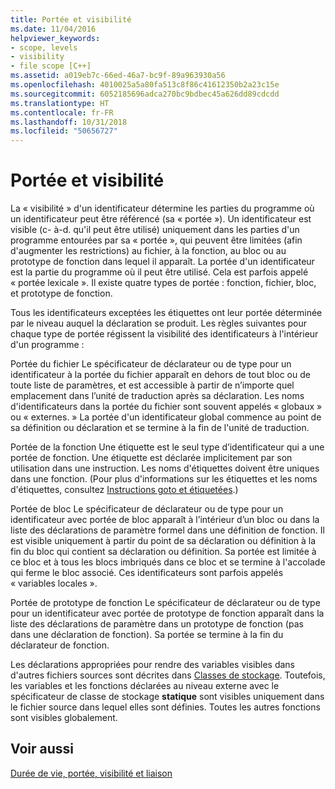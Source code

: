 ```yaml
---
title: Portée et visibilité
ms.date: 11/04/2016
helpviewer_keywords:
- scope, levels
- visibility
- file scope [C++]
ms.assetid: a019eb7c-66ed-46a7-bc9f-89a963930a56
ms.openlocfilehash: 4010025a5a80fa513c8f86c41612350b2a23c15e
ms.sourcegitcommit: 6052185696adca270bc9bdbec45a626dd89cdcdd
ms.translationtype: HT
ms.contentlocale: fr-FR
ms.lasthandoff: 10/31/2018
ms.locfileid: "50656727"
---
```

# <a name="scope-and-visibility"></a>Portée et visibilité

La « visibilité » d'un identificateur détermine les parties du programme où un identificateur peut être référencé (sa « portée »). Un identificateur est visible (c- à-d. qu'il peut être utilisé) uniquement dans les parties d'un programme entourées par sa « portée », qui peuvent être limitées (afin d'augmenter les restrictions) au fichier, à la fonction, au bloc ou au prototype de fonction dans lequel il apparaît. La portée d'un identificateur est la partie du programme où il peut être utilisé. Cela est parfois appelé « portée lexicale ». Il existe quatre types de portée : fonction, fichier, bloc, et prototype de fonction.

Tous les identificateurs exceptées les étiquettes ont leur portée déterminée par le niveau auquel la déclaration se produit. Les règles suivantes pour chaque type de portée régissent la visibilité des identificateurs à l'intérieur d'un programme :

Portée du fichier Le spécificateur de déclarateur ou de type pour un identificateur à la portée du fichier apparaît en dehors de tout bloc ou de toute liste de paramètres, et est accessible à partir de n’importe quel emplacement dans l’unité de traduction après sa déclaration. Les noms d'identificateurs dans la portée du fichier sont souvent appelés « globaux » ou « externes. » La portée d'un identificateur global commence au point de sa définition ou déclaration et se termine à la fin de l'unité de traduction.

Portée de la fonction Une étiquette est le seul type d’identificateur qui a une portée de fonction. Une étiquette est déclarée implicitement par son utilisation dans une instruction. Les noms d'étiquettes doivent être uniques dans une fonction. (Pour plus d'informations sur les étiquettes et les noms d'étiquettes, consultez [Instructions goto et étiquetées](../c-language/goto-and-labeled-statements-c.md).)

Portée de bloc Le spécificateur de déclarateur ou de type pour un identificateur avec portée de bloc apparaît à l’intérieur d’un bloc ou dans la liste des déclarations de paramètre formel dans une définition de fonction. Il est visible uniquement à partir du point de sa déclaration ou définition à la fin du bloc qui contient sa déclaration ou définition. Sa portée est limitée à ce bloc et à tous les blocs imbriqués dans ce bloc et se termine à l'accolade qui ferme le bloc associé. Ces identificateurs sont parfois appelés « variables locales ».

Portée de prototype de fonction Le spécificateur de déclarateur ou de type pour un identificateur avec portée de prototype de fonction apparaît dans la liste des déclarations de paramètre dans un prototype de fonction (pas dans une déclaration de fonction). Sa portée se termine à la fin du déclarateur de fonction.

Les déclarations appropriées pour rendre des variables visibles dans d'autres fichiers sources sont décrites dans [Classes de stockage](../c-language/c-storage-classes.md). Toutefois, les variables et les fonctions déclarées au niveau externe avec le spécificateur de classe de stockage **statique** sont visibles uniquement dans le fichier source dans lequel elles sont définies. Toutes les autres fonctions sont visibles globalement.

## <a name="see-also"></a>Voir aussi

[Durée de vie, portée, visibilité et liaison](../c-language/lifetime-scope-visibility-and-linkage.md)